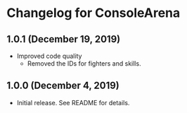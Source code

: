 # Changelog for ConsoleArena

## 1.0.1 (December 19, 2019)

- Improved code quality
    - Removed the IDs for fighters and skills.

## 1.0.0 (December 4, 2019)

- Initial release. See README for details.
